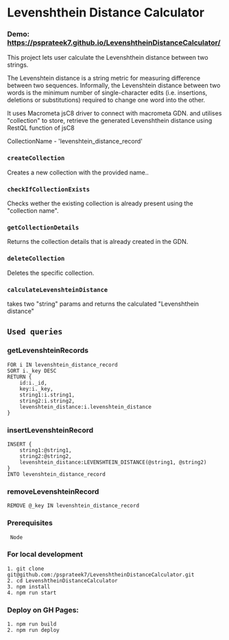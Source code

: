 # Levenshthein Distance Calculator

### Demo: https://psprateek7.github.io/LevenshtheinDistanceCalculator/


This project lets user calculate the Levenshthein distance between two strings.

The Levenshtein distance is a string metric for measuring difference between two sequences. Informally, the Levenshtein distance between two words is the minimum number of single-character edits (i.e. insertions, deletions or substitutions) required to change one word into the other.

It uses Macrometa jsC8 driver to connect with macrometa GDN.
and utilises "collection" to store, retrieve the generated Levenshthein distance using RestQL function of jsC8

CollectionName - 'levenshtein_distance_record'

### `createCollection`
Creates a new collection with the provided name..

### `checkIfCollectionExists`
Checks wether the existing collection is already present using the "collection name".

### `getCollectionDetails`
Returns the collection details that is already created in the GDN.

### `deleteCollection`
Deletes the specific collection.

### `calculateLevenshteinDistance`
takes two "string" params and returns the calculated "Levenshthein distance"   


## `Used queries`
 
### getLevenshteinRecords
```
FOR i IN levenshtein_distance_record
SORT i._key DESC
RETURN {
    id:i._id,
    key:i._key,
    string1:i.string1,
    string2:i.string2,
    levenshtein_distance:i.levenshtein_distance
}

```

### insertLevenshteinRecord
```
INSERT {
    string1:@string1, 
    string2:@string2, 
    levenshtein_distance:LEVENSHTEIN_DISTANCE(@string1, @string2) 
} 
INTO levenshtein_distance_record

```

### removeLevenshteinRecord
```
REMOVE @_key IN levenshtein_distance_record

```

### Prerequisites
```
 Node
 ```

### For local development
```
1. git clone git@github.com:/psprateek7/LevenshtheinDistanceCalculator.git
2. cd LevenshtheinDistanceCalculator
3. npm install
4. npm run start
```


### Deploy on GH Pages:
```
1. npm run build  
2. npm run deploy
```


